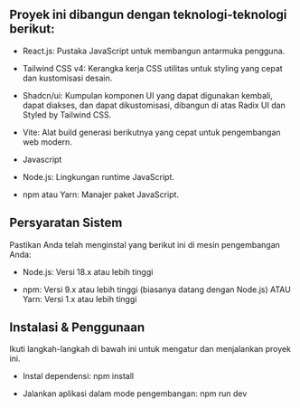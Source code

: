 ## Proyek ini dibangun dengan teknologi-teknologi berikut:
- React.js: Pustaka JavaScript untuk membangun antarmuka pengguna.

- Tailwind CSS v4: Kerangka kerja CSS utilitas untuk styling yang cepat dan kustomisasi desain.

- Shadcn/ui: Kumpulan komponen UI yang dapat digunakan kembali, dapat diakses, dan dapat dikustomisasi, dibangun di atas Radix UI dan Styled by Tailwind CSS.

- Vite: Alat build generasi berikutnya yang cepat untuk pengembangan web modern.

- Javascript

- Node.js: Lingkungan runtime JavaScript.

- npm atau Yarn: Manajer paket JavaScript.

## Persyaratan Sistem
Pastikan Anda telah menginstal yang berikut ini di mesin pengembangan Anda:

- Node.js: Versi 18.x atau lebih tinggi

- npm: Versi 9.x atau lebih tinggi (biasanya datang dengan Node.js) ATAU Yarn: Versi 1.x atau lebih tinggi

## Instalasi & Penggunaan
Ikuti langkah-langkah di bawah ini untuk mengatur dan menjalankan proyek ini.

- Instal dependensi: npm install

- Jalankan aplikasi dalam mode pengembangan: npm run dev